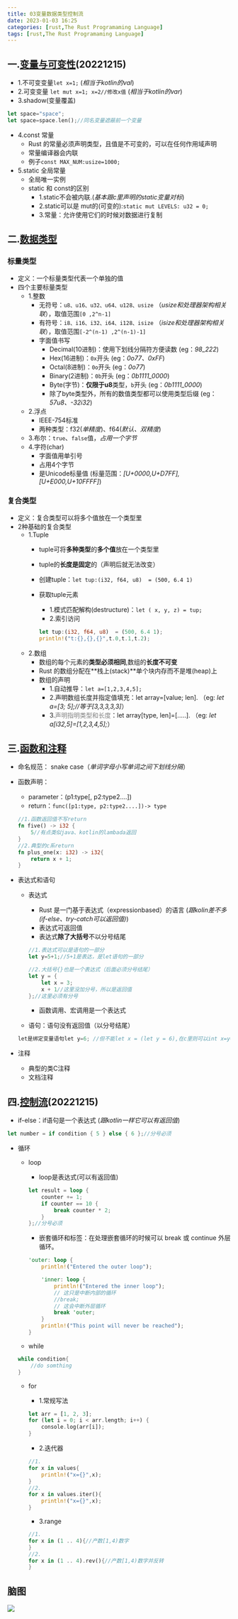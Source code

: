 ```yaml
---
title: 03变量数据类型控制流
date: 2023-01-03 16:25
categories: [rust,The Rust Programaming Language]
tags: [rust,The Rust Programaming Language] 
---
```


## 一.[变量与可变性](https://kaisery.github.io/trpl-zh-cn/ch03-01-variables-and-mutability.html)(20221215)
- 1.不可变变量`let x=1;` (_相当于kotlin的val_)
- 2.可变变量 `let mut x=1; x=2//修改x值` (_相当于kotlin的var_)
- 3.shadow(变量覆盖)

```rust
let space="space";
let space=space.len();//同名变量遮蔽前一个变量
```
- 4.const 常量
    - Rust 的常量必须声明类型，且值是不可变的，可以在任何作用域声明
    - 常量编译器会内联
    - 例子`const MAX_NUM:usize=1000;`
- 5.static 全局常量
    - 全局唯一实例
    - static 和 const的区别
        - 1.static不会被内联.(_基本跟c里声明的static变量对标_)
        - 2.static可以是 mut的(可变的):`static mut LEVELS: u32 = 0;`
        - 3.常量：允许使用它们的时候对数据进行复制

## 二.[数据类型](https://kaisery.github.io/trpl-zh-cn/ch03-02-data-types.html)
### 标量类型
- 定义：一个标量类型代表一个单独的值
- 四个主要标量类型
    - 1.整数
        - 无符号：`u8、u16、u32、u64、u128、usize` （_usize和处理器架构相关联_），取值范围`[0 ,2^n-1]`
        - 有符号：`i8、i16、i32、i64、i128、isize` （_isize和处理器架构相关联_），取值范围`[-2^(n-1) ,2^(n-1)-1]`
        - 字面值书写
            - Decimal(10进制)：使用下划线分隔符方便读数 (eg：_98\_222_)
            - Hex(16进制)：`0x`开头 (eg：_0o77、0xFF_)
            - Octal(8进制)：`0o`开头 (eg：_0o77_)
            - Binary(2进制)：`0b`开头 (eg：_0b1111_0000_)
            - Byte(字节)：**仅限于u8**类型，`b`开头 (eg：_0b1111_0000_)
            - 除了byte类型外，所有的数值类型都可以使用类型后缀 (eg：_57u8、-32i32_)
    - 2.浮点
        - IEEE-754标准
        - 两种类型：f32(_单精度_)、f64(_默认、双精度_)
    - 3.布尔：`true`、`false`值，_占用一个字节_
    - 4.字符(char)
        - 字面值用单引号
        - 占用4个字节
        - 是Unicode标量值 (标量范围：_[U+0000,U+D7FF], [U+E000,U+10FFFF]_)

### 复合类型
- 定义：复合类型可以将多个值放在一个类型里
- 2种基础的复合类型
    - 1.Tuple
        - tuple可将**多种类型**的**多个值**放在一个类型里
        - tuple的**长度是固定**的（声明后就无法改变）
        - 创建tuple：`let tup:(i32, f64, u8)  = (500, 6.4 1)`
        - 获取tuple元素
            - 1.模式匹配解构(destructure)：`let ( x, y, z) = tup;`
            - 2.索引访问

            ```rust
            let tup:(i32, f64, u8)  = (500, 6.4 1);
            println!("t:{},{},{}",t.0,t.1,t.2);
            ```
    - 2.数组
        - 数组的每个元素的**类型必须相同**,数组的**长度不可变**
        - Rust 的数组分配在**栈上(stack)**单个块内存而不是堆(heap)上
        - 数组的声明
            - 1.自动推导：`let a=[1,2,3,4,5];`
            - 2.声明数组长度并指定值填充：let array=[value; len]. （eg: _let a=[3; 5];//等于[3,3,3,3,3]_）
            - 3.<font color="grey">声明指明类型和长度</font>：let array[type, len]=[.....]. （eg: _let a[i32,5]=[1,2,3,4,5];_）

## 三.[函数和注释](https://kaisery.github.io/trpl-zh-cn/ch03-03-how-functions-work.html)
- 命名规范： snake case（_单词字母小写单词之间下划线分隔_）
- 函数声明：
    - parameter：(p1:type[, p2:type2....])
    - return：`func([p1:type, p2:type2....])-> type`

    ```rust
    //1.函数返回值不写return
    fn five() -> i32 {
        5//有点类似java、kotlin的lambada返回
    }
    //2.典型的c系return
    fn plus_one(x: i32) -> i32{
        return x + 1;
    }
    ```

- 表达式和语句
    - 表达式
        - Rust 是一门基于表达式（expressionbased）的语言 (_跟kolin差不多(if-else、try-catch可以返回值)_)
        - 表达式可返回值
        - 表达式**除了大括号**不以分号结尾

        ```rust
        //1.表达式可以是语句的一部分
        let y=5+1;//5+1是表达，是let语句的一部分

        //2.大括号{}也是一个表达式（后面必须分号结尾）
        let y = {
            let x = 3;
            x + 1//这里没加分号，所以是返回值
        };//这里必须有分号
        ```
        - 函数调用、宏调用是一个表达式
    - 语句：语句没有返回值（以分号结尾）

    ```rust
    let是绑定变量语句let y=6; //但不能let x = (let y = 6),在c里则可以int x=y=6(c的赋值语句会返回所赋的值)
    ```
- 注释
    - 典型的类C注释
    - 文档注释

## 四.[控制流](https://kaisery.github.io/trpl-zh-cn/ch03-05-control-flow.html)(20221215)
- if-else：if语句是一个表达式 (_跟kotlin一样它可以有返回值_)

```rust
let number = if condition { 5 } else { 6 };//分号必须
```

- 循环
    - loop
        - loop是表达式(可以有返回值)

        ```rust
        let result = loop {
            counter += 1;
            if counter == 10 {
                break counter * 2;
            }
        };//分号必须
        ```
        - 嵌套循环和标签：在处理嵌套循环的时候可以 break 或 continue 外层循环。

        ```rust
        'outer: loop {
            println!("Entered the outer loop");

            'inner: loop {
                println!("Entered the inner loop");
                // 这只是中断内部的循环
                //break;
                // 这会中断外层循环
                break 'outer;
            }
            println!("This point will never be reached");
        }
        ```

    - while

    ```rust
    while condition{
        //do somthing
    }
    ```

    - for
        - 1.常规写法

        ```rust
        let arr = [1, 2, 3];
        for (let i = 0; i < arr.length; i++) {
            console.log(arr[i]);
        }
        ```

        - 2.迭代器

        ```rust
        //1.
        for x in values{
            println!("x={}",x);
        }
        //2.
        for x in values.iter(){
            println!("x={}",x);
        }
        ```

        - 3.range
        
        ```rust
        //1.
        for x in (1 .. 4){//产数[1,4)数字
        }
        //2.
        for x in (1 .. 4).rev(){//产数[1,4)数字并反转
        }
        ```

## 脑图

![](/img/rust/03.变量_数据类型_控制流.png)

